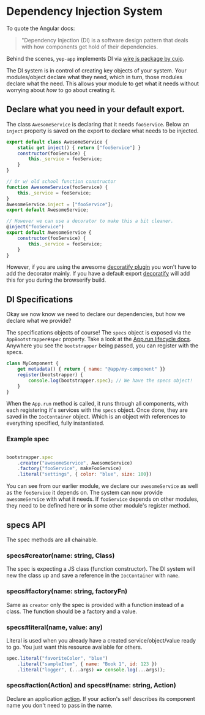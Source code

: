 # Dependency Injection System

To quote the Angular docs:

> "Dependency Injection (DI) is a software design pattern that deals
> with how components get hold of their dependencies.

Behind the scenes, `yep-app` implements DI via [wire js package by cujo](https://github.com/cujojs/wire).

The DI system is in control of creating key objects of your system. Your modules/object declare what they need, which in turn, those modules declare what the need. This allows your module to get what it needs without worrying about *how* to go about creating it.

## Declare what you need in your default export.
The class `AwesomeService` is declaring that it needs `fooService`.
Below an `inject` property is saved on the export to declare what needs to be injected.

```javascript
export default class AwesomeService {
    static get inject() { return ["fooService"] }
    constructor(fooService) {
        this._service = fooService;
    }
}

// Or w/ old school function constructor
function AwesomeService(fooService) {
    this._service = fooService;
}
AwesomeService.inject = ["fooService"];
export default AwesomeService;

// However we can use a decorator to make this a bit cleaner.
@inject("fooService")
export default AwesomeService {
    constructor(fooService) {
        this._service = fooService;
    }
}
```
However, if you are using the awesome [decoratify plugin](https://github.com/yuzujs/decoratify) you won't have to add the decorator mainly. If you have a default export [decoratify](https://github.com/yuzujs/decoratify) will add this for you during the browserify build.

## DI Specifications
Okay we now know we need to declare our dependencies, but how we declare what we provide?

The specifications objects of course! The `specs` object is exposed via the `AppBootstrapper#spec` property.
Take a look at the [App.run lifecycle docs](./app-run.md#sequence-diagram). Anywhere you see the `bootstrapper` being passed, you can register with the specs.

```javascript
class MyComponent {
    get metadata() { return { name: "@app/my-component" }}
    register(bootstrapper) {
        console.log(bootstrapper.spec); // We have the specs object!
    }
}
```

When the `App.run` method is called, it runs through all components, with each registering it's services with the `specs` object. Once done, they are saved in the `IocContainer` object. Which is an object with references to everything specified, fully instantiated.

### Example spec
```javascript

bootstrapper.spec
    .creator("awesomeService", AwesomeService)
    .factory("fooService", makeFooService)
    .literal("settings", { color: "blue", size: 100})
```

You can see from our earlier module, we declare our `awesomeService` as well as the `fooService` it depends on. The system can now provide `awesomeService` with what it needs. If `fooService` depends on other modules, they need to be defined here or in some other module's register method.

## specs API
The spec methods are all chainable.

### specs#creator(name: string, Class)
The spec is expecting a JS class (function constructor).
The DI system will new the class up and save a reference in the `IocContainer` with `name`.

### specs#factory(name: string, factoryFn)
Same as `creator` only the spec is provided with a function instead of a class. The function should be a factory and a value.

### specs#literal(name, value: any)
Literal is used when you already have a created service/object/value ready to go. You just want this resource available for others.

```javascript
spec.literal("favoriteColor", "blue")
    .literal("sampleItem", { name: "Book 1", id: 123 })
    .literal("logger", (...args) => console.log(...args));
```

### specs#action(Action) and specs#(name: string, Action)
Declare an application [action](./app-actions-and-events.md).
If your action's self describes its component name you don't need to pass in the name.

